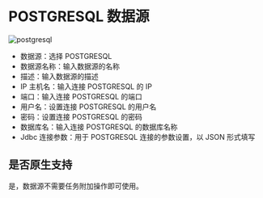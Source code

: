 # POSTGRESQL 数据源

![postgresql](/img/new_ui/dev/datasource/postgresql.png)

- 数据源：选择 POSTGRESQL
- 数据源名称：输入数据源的名称
- 描述：输入数据源的描述
- IP 主机名：输入连接 POSTGRESQL 的 IP
- 端口：输入连接 POSTGRESQL 的端口
- 用户名：设置连接 POSTGRESQL 的用户名
- 密码：设置连接 POSTGRESQL 的密码
- 数据库名：输入连接 POSTGRESQL 的数据库名称
- Jdbc 连接参数：用于 POSTGRESQL 连接的参数设置，以 JSON 形式填写

## 是否原生支持

是，数据源不需要任务附加操作即可使用。
